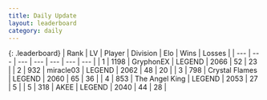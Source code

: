 ```yaml
---
title: Daily Update
layout: leaderboard
category: daily
---
```


{: .leaderboard}
| Rank | LV | Player | Division | Elo | Wins | Losses |
| --- | --- | --- | --- | --- | --- | --- |
| <span data-change="3">1</span> | 1198 | <span title="ID: 315148">GryphonEX</span> | LEGEND | <span data-change="33">2066</span> | <span data-change="16">52</span> | <span data-change="7">23</span> |
| <span data-change="-1">2</span> | 932 | <span title="ID: 416373">miracle03</span> | LEGEND | <span data-change="-40">2062</span> | <span data-change="16">48</span> | <span data-change="12">20</span> |
| <span data-change="3">3</span> | 798 | <span title="ID: 163201">Crystal Flames</span> | LEGEND | <span data-change="44">2060</span> | <span data-change="19">65</span> | <span data-change="7">36</span> |
| <span data-change="-1">4</span> | 853 | <span title="ID: 547162">The Angel King</span> | LEGEND | <span data-change="14">2053</span> | <span data-change="4">27</span> | <span data-change="2">5</span> |
| <span data-change="7">5</span> | 318 | <span title="ID: 455100">AKEE</span> | LEGEND | <span data-change="76">2040</span> | <span data-change="19">44</span> | <span data-change="6">28</span> |